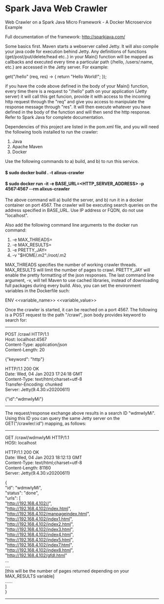 # Spark Java Web Crawler
Web Crawler on a Spark Java Micro Framework - A Docker Microservice Example

Full documentation of the framework: http://sparkjava.com/

Some basics first. Maven starts a webserver called Jetty. It will also compile your java code for execution behind Jetty. Any definitions of functions (get/post/put/delete/head etc..) in your Main() function will be mapped as callbacks and executed every time a particular path (/hello, /users/:name, etc.) are accessed in the Jetty server. For example: 

get("/hello" (req, res) -> { return "Hello World!"; });

if you have the code above defined in the body of your Main() function, every time there is a request to "/hello" path on your application (Jetty server) it will call this get funcion, provide it with access to the incoming http request through the "req" and give you access to manipulate the response message through "res". It will then execute whatever you have defined in the body of the function and will then send the http response. Refer to Spark Java for complete documentation.


Dependencies of this project are listed in the pom.xml file, and you will need the following tools installed to run the crawler:
1) Java
2) Apache Maven
3) Docker


Use the following commands to a) build, and b) to run this service.

 #### $ sudo docker build . -t alixus-crawler
 #### $ sudo docker run -it -e BASE_URL=<HTTP_SERVER_ADDRESS> -p 4567:4567 --rm alixus-crawler

The above command will a) build the server, and b) run it in a docker container on port 4567. The crawler will be executing search queries on the address specified in BASE_URL. Use IP address or FQDN, do not use "localhost".

Also add the following command line arguments to the docker run command:
1) -e MAX_THREADS=<NUM>
2) -e MAX_RESULTS=<NUM>
3) -e PRETTY_JAY=<NUM>
4) -v "$HOME/.m2":/root/.m2

MAX_THREADS specifies the number of working crawler threads. MAX_RESULTS will limit the number of pages to crawl. PRETTY_JAY will enable the pretty formatting of the json responses. The last command line argument, -v, will tell Maven to use cached libraries, instead of downloading full packages during every build. Also, you can set the environment variables in the Dockerfile such:

ENV <<variable_name>> <<variable_value>>

Once the crawler is started, it can be reached on a port 4567. The following is a POST request to the path "/crawl", json body provides keyword to search for:

-----------------------------------------
POST /crawl HTTP/1.1  
Host: localhost:4567  
Content-Type: application/json  
Content-Length: 20  
  
  {"keyword": "http"}    
  
  
HTTP/1.1 200 OK  
Date: Wed, 04 Jan 2023 17:24:18 GMT  
Content-Type: text/html;charset=utf-8  
Transfer-Encoding: chunked  
Server: Jetty(9.4.30.v20200611)  
  
  {"id":"wdmwIyMi"}    
 
 
------------------------------------------

The request/response exchange above results in a search ID "wdmwIyMi". Using this ID you can query the same Jetty server on the GET("/crawler/:id") mapping, as follows:  
  
------------------------------------------  
GET /crawl/wdmwIyMi HTTP/1.1  
HOSt: localhost  
  
HTTP/1.1 200 OK  
Date: Wed, 04 Jan 2023 18:12:13 GMT  
Content-Type: text/html;charset=utf-8  
Content-Length: 81160  
Server: Jetty(9.4.30.v20200611)  
  
 
 
  {    
  "id": "wdmwIyMi",  
  "status": "done",  
  "urls": [  
    "http://192.168.4.102//",  
    "http://192.168.4.102/index.html",  
    "http://192.168.4.102/manpageindex.html",  
    "http://192.168.4.102/index1.html",  
    "http://192.168.4.102/index2.html",  
    "http://192.168.4.102/index3.html",  
    "http://192.168.4.102/index4.html",  
    "http://192.168.4.102/index5.html",  
    "http://192.168.4.102/index7.html",  
    "http://192.168.4.102/index8.html",  
    "http://192.168.4.102/gfdl.html"  
    ...  
    ....  
    [this will be the number of pages returned depending on your MAX_RESULTS variable]  
    ......  
  ]  
  }    
 
 
------------------------------------------
